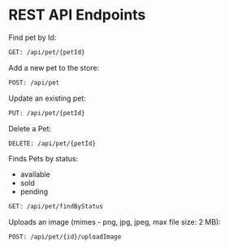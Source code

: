 # REST API Endpoints


Find pet by Id:

```bash
GET: /api/pet/{petId} 
```

Add a new pet to the store:

```bash
POST: /api/pet
```

Update an existing pet:

```bash
PUT: /api/pet/{petId}
```

Delete a Pet:

```bash
DELETE: /api/pet/{petId}
```

Finds Pets by status:

- available
- sold
- pending

```bash
GET: /api/pet/findByStatus
```

Uploads an image (mimes - png, jpg, jpeg, max file size: 2 MB):

```bash
POST: /api/pet/{id}/uploadImage
```


